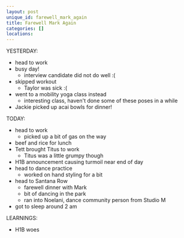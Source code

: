 ```yaml
---
layout: post
unique_id: farewell_mark_again
title: Farewell Mark Again
categories: []
locations: 
---
```


YESTERDAY:
* head to work
* busy day!
  * interview candidate did not do well :(
* skipped workout
  * Taylor was sick :(
* went to a mobility yoga class instead
  * interesting class, haven't done some of these poses in a while
* Jackie picked up acai bowls for dinner!

TODAY:
* head to work
  * picked up a bit of gas on the way
* beef and rice for lunch
* Tett brought Titus to work
  * Titus was a little grumpy though
* H1B announcement causing turmoil near end of day
* head to dance practice
  * worked on hand styling for a bit
* head to Santana Row
  * farewell dinner with Mark
  * bit of dancing in the park
  * ran into Noelani, dance community person from Studio M
* got to sleep around 2 am

LEARNINGS:
* H1B woes
